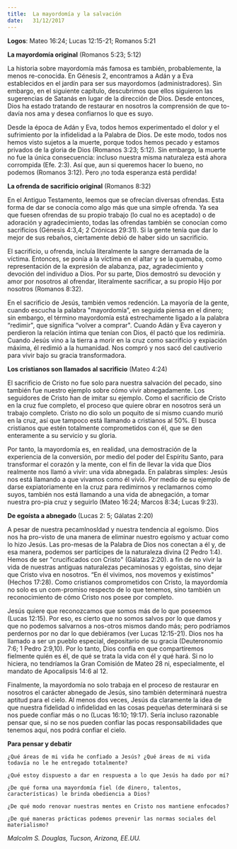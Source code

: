 ```yaml
---
title:  La mayordomía y la salvación
date:   31/12/2017
---
```


**Logos**: Mateo 16:24; Lucas 12:15-21; Romanos 5:21 

**La mayordomía original** (Romanos 5:23; 5:12) 

La historia sobre mayordomía más famosa es también, probablemente, la menos re-conocida. En Génesis 2, encontramos a Adán y a Eva establecidos en el jardín para ser sus mayordomos (administradores). Sin embargo, en el siguiente capítulo, descubrimos que ellos siguieron las sugerencias de Satanás en lugar de la dirección de Dios. Desde entonces, Dios ha estado tratando de restaurar en nosotros la comprensión de que to-davía nos ama y desea confiarnos lo que es suyo. 

Desde la época de Adán y Eva, todos hemos experimentado el dolor y el sufrimiento por la infidelidad a la Palabra de Dios. De este modo, todos nos hemos visto sujetos a la muerte, porque todos hemos pecado y estamos privados de la gloria de Dios (Romanos 3:23; 5:12). Sin embargo, la muerte no fue la única consecuencia: incluso nuestra misma naturaleza está ahora corrompida (Efe. 2:3). Así que, aun si queremos hacer lo bueno, no podemos (Romanos 3:12). Pero ¡no toda esperanza está perdida! 

**La ofrenda de sacrificio original** (Romanos 8:32) 

En el Antiguo Testamento, leemos que se ofrecían diversas ofrendas. Esta forma de dar se conocía como algo más que una simple ofrenda. Ya sea que fuesen ofrendas de su propio trabajo (lo cual no es aceptado) o de adoración y agradecimiento, todas las ofrendas también se conocían como sacrificios (Génesis 4:3,4; 2 Crónicas 29:31). Si la gente tenía que dar lo mejor de sus rebaños, ciertamente debió de haber sido un sacrificio. 

El sacrificio, u ofrenda, incluía literalmente la sangre derramada de la víctima. Entonces, se ponía a la víctima en el altar y se la quemaba, como representación de la expresión de alabanza, paz, agradecimiento y devoción del individuo a Dios. Por su parte, Dios demostró su devoción y amor por nosotros al ofrendar, literalmente sacrificar, a su propio Hijo por nosotros (Romanos 8:32). 

En el sacrificio de Jesús, también vemos redención. La mayoría de la gente, cuando escucha la palabra "mayordomía”, en seguida piensa en el dinero; sin embargo, el término mayordomía está estrechamente ligado a la palabra “redimir", que significa “volver a comprar". Cuando Adán y Eva cayeron y perdieron la relación íntima que tenían con Dios, él pactó que los redimiría. Cuando Jesús vino a la tierra a morir en la cruz como sacrificio y expiación máxima, él redimió a la humanidad. Nos compró y nos sacó del cautiverio para vivir bajo su gracia transformadora. 

**Los cristianos son llamados al sacrificio** (Mateo  4:24) 

El sacrificio de Cristo no fue solo para nuestra salvación del pecado, sino también fue nuestro ejemplo sobre cómo vivir abnegadamente. Los seguidores de Cristo han de imitar su ejemplo. Como el sacrificio de Cristo en la cruz fue completo, el proceso que quiere obrar en nosotros será un trabajo completo. Cristo no dio solo un poquito de sí mismo cuando murió en la cruz, así que tampoco está llamando a cristianos al 50%. El busca cristianos que estén totalmente comprometidos con él, que se den enteramente a su servicio y su gloria. 

Por tanto, la mayordomía es, en realidad, una demostración de la experiencia de la conversión, por medio del poder del Espíritu Santo, para transformar el corazón y la mente, con el fin de llevar la vida que Dios realmente nos llamó a vivir: una vida abnegada. En palabras simples: Jesús nos está llamando a que vivamos como él vivió. Por medio de su ejemplo de darse expiatoriamente en la cruz para redimirnos y reclamarnos como suyos, también nos está llamando a una vida de abnegación, a tomar nuestra pro-pia cruz y seguirlo (Mateo 16:24; Marcos 8:34; Lucas 9:23). 

**De egoísta a abnegado** (Lucas  2: 5; Gálatas 2:20) 

A pesar de nuestra pecamlnosldad y nuestra tendencia al egoísmo. Dios nos ha pro-visto de una manera de eliminar nuestro egoísmo y actuar como lo hizo Jesús. Las pro-mesas de la Palabra de Dios nos conectan a él y, de esa manera, podemos ser partícipes de la naturaleza divina (2 Pedro 1:4). Hemos de ser "crucificados con Cristo" (Gálatas 2:20). a fin de no vivir la vida de nuestras antiguas naturalezas pecaminosas y egoístas, sino dejar que Cristo viva en nosotros. “En él vivimos, nos movemos y existimos" (Hechos 17:28). Como cristianos comprometidos con Cristo, la mayordomía no solo es un com-promiso respecto de lo que tenemos, sino también un reconocimiento de cómo Cristo nos posee por completo. 

Jesús quiere que reconozcamos que somos más de lo que poseemos (Lucas 12:15). Por eso, es cierto que no somos salvos por lo que damos y que no podemos salvarnos a nos-otros mismos dando más; pero podríamos perdernos por no dar lo que debiéramos (ver Lucas 12:15-21). Dios nos ha llamado a ser un pueblo especial, depositario de su gracia (Deuteronomio 7:6; 1 Pedro 2:9,10). Por lo tanto, Dios confía en que compartiremos fielmente quién es él, de qué se trata la vida con él y qué hará. Si no lo hiciera, no tendríamos la Gran Comisión de Mateo 28 ni, especialmente, el mandato de Apocalipsis 14:6 al 12. 

Finalmente, la mayordomía no solo trabaja en el proceso de restaurar en nosotros el carácter abnegado de Jesús, sino también determinará nuestra aptitud para el cielo. Al menos dos veces, Jesús da claramente la idea de que nuestra fidelidad o infidelidad en las cosas pequeñas determinará si se nos puede confiar más o no (Lucas 16:10; 19:17). Sería incluso razonable pensar que, si no se nos pueden confiar las pocas responsabilidades que tenemos aquí, nos podrá confiar el cielo. 

**Para pensar y debatir** 

`¿Qué áreas de mi vida he confiado a Jesús? ¿Qué áreas de mi vida todavía no le he entregado totalmente?` 

`¿Qué estoy dispuesto a dar en respuesta a lo que Jesús ha dado por mí?` 

`¿De qué forma una mayordomía fiel (de dinero, talentos, características) le brinda obediencia a Dios?` 

`¿De qué modo renovar nuestras mentes en Cristo nos mantiene enfocados?` 

`¿De qué maneras prácticas podemos prevenir las normas sociales del materialismo?` 

_Malcolm S. Douglas, Tucson, Arizona, EE.UU._